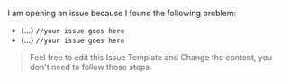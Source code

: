 I am opening an issue because I found the following problem:

- (...) `//your issue goes here`
- (...) `//your issue goes here`

>Feel free to edit this Issue Template and Change the content, you don't need to follow those steps.
